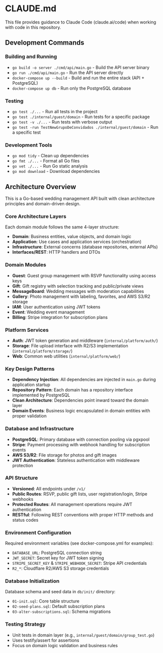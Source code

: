 # CLAUDE.md

This file provides guidance to Claude Code (claude.ai/code) when working with code in this repository.

## Development Commands

### Building and Running
- `go build -o server ./cmd/api/main.go` - Build the API server binary
- `go run ./cmd/api/main.go` - Run the API server directly
- `docker-compose up --build` - Build and run the entire stack (API + PostgreSQL)
- `docker-compose up db` - Run only the PostgreSQL database

### Testing
- `go test ./...` - Run all tests in the project
- `go test ./internal/guest/domain` - Run tests for a specific package
- `go test -v ./...` - Run tests with verbose output
- `go test -run TestNewGrupoDeConvidados ./internal/guest/domain` - Run a specific test

### Development Tools
- `go mod tidy` - Clean up dependencies
- `go fmt ./...` - Format all Go files
- `go vet ./...` - Run Go static analysis
- `go mod download` - Download dependencies

## Architecture Overview

This is a Go-based wedding management API built with clean architecture principles and domain-driven design.

### Core Architecture Layers
Each domain module follows the same 4-layer structure:
- **Domain**: Business entities, value objects, and domain logic
- **Application**: Use cases and application services (orchestration)
- **Infrastructure**: External concerns (database repositories, external APIs)
- **Interfaces/REST**: HTTP handlers and DTOs

### Domain Modules
- **Guest**: Guest group management with RSVP functionality using access keys
- **Gift**: Gift registry with selection tracking and public/private views
- **MessageBoard**: Wedding messages with moderation capabilities
- **Gallery**: Photo management with labeling, favorites, and AWS S3/R2 storage
- **IAM**: User authentication using JWT tokens
- **Event**: Wedding event management
- **Billing**: Stripe integration for subscription plans

### Platform Services
- **Auth**: JWT token generation and middleware (`internal/platform/auth/`)
- **Storage**: File upload interface with R2/S3 implementation (`internal/platform/storage/`)
- **Web**: Common web utilities (`internal/platform/web/`)

### Key Design Patterns
- **Dependency Injection**: All dependencies are injected in `main.go` during application startup
- **Repository Pattern**: Each domain has a repository interface implemented by PostgreSQL
- **Clean Architecture**: Dependencies point inward toward the domain layer
- **Domain Events**: Business logic encapsulated in domain entities with proper validation

### Database and Infrastructure
- **PostgreSQL**: Primary database with connection pooling via pgxpool
- **Stripe**: Payment processing with webhook handling for subscription events
- **AWS S3/R2**: File storage for photos and gift images
- **JWT Authentication**: Stateless authentication with middleware protection

### API Structure
- **Versioned**: All endpoints under `/v1/`
- **Public Routes**: RSVP, public gift lists, user registration/login, Stripe webhooks
- **Protected Routes**: All management operations require JWT authentication
- **RESTful**: Following REST conventions with proper HTTP methods and status codes

### Environment Configuration
Required environment variables (see docker-compose.yml for examples):
- `DATABASE_URL`: PostgreSQL connection string
- `JWT_SECRET`: Secret key for JWT token signing
- `STRIPE_SECRET_KEY` & `STRIPE_WEBHOOK_SECRET`: Stripe API credentials
- `R2_*`: Cloudflare R2/AWS S3 storage credentials

### Database Initialization
Database schema and seed data in `db/init/` directory:
- `01-init.sql`: Core table structure
- `02-seed-plans.sql`: Default subscription plans
- `03-alter-subscriptions.sql`: Schema migrations

### Testing Strategy
- Unit tests in domain layer (e.g., `internal/guest/domain/group_test.go`)
- Uses testify/assert for assertions
- Focus on domain logic validation and business rules
